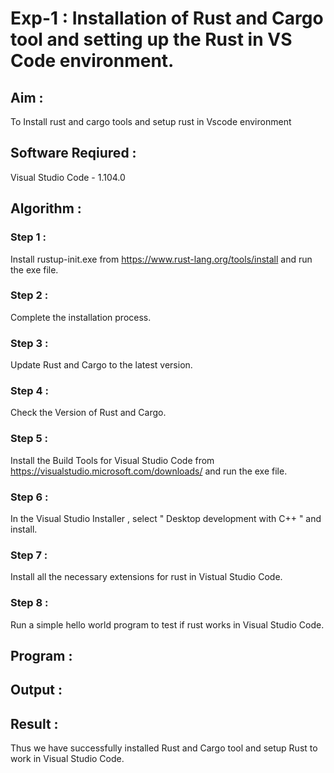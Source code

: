 # Exp-1 : Installation of Rust and Cargo tool and setting up the Rust in VS Code environment.

## Aim :

To Install rust and cargo tools and setup rust in Vscode environment

## Software Reqiured :

Visual Studio Code - 1.104.0

## Algorithm :

### Step 1 :

Install rustup-init.exe from https://www.rust-lang.org/tools/install and run the exe file.

### Step 2 :

Complete the installation process.

### Step 3 :

Update Rust and Cargo to the latest version.

### Step 4 :

Check the Version of Rust and Cargo.

### Step 5 :

Install the Build Tools for Visual Studio Code from https://visualstudio.microsoft.com/downloads/ and run the exe file.

### Step 6 :

In the Visual Studio Installer , select " Desktop development with C++ " and install.

### Step 7 :

Install all the necessary extensions for rust in Vistual Studio Code.

### Step 8 :

Run a simple hello world program to test if rust works in Visual Studio Code.

## Program :

## Output :

## Result :

Thus we have successfully installed Rust and Cargo tool and setup Rust to work in Visual Studio Code.
